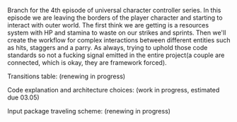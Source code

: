 Branch for the 4th episode of universal character controller series. In this episode we are leaving the borders of the player character and starting to interact with outer world. The first think we are getting is a resources system with HP and stamina to waste on our strikes and sprints. Then we'll create the workflow for complex interactions between different entities such as hits, staggers and a parry. As always, trying to uphold those code standards so not a fucking signal emitted in the entire project(a couple are connected, which is okay, they are framework forced).

Transitions table: (renewing in progress)

Code explanation and architecture choices: (work in progress, estimated due 03.05)

Input package traveling scheme: (renewing in progress)
